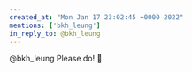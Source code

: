 ```yaml
---
created_at: "Mon Jan 17 23:02:45 +0000 2022"
mentions: ['bkh_leung']
in_reply_to: @bkh_leung
---
```


@bkh_leung Please do! 🤣